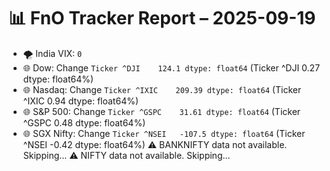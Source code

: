 # 📊 FnO Tracker Report – 2025-09-19
- 🌪️ India VIX: `0`
- 🌐 Dow: Change `Ticker
^DJI    124.1
dtype: float64` (Ticker
^DJI    0.27
dtype: float64%)
- 🌐 Nasdaq: Change `Ticker
^IXIC    209.39
dtype: float64` (Ticker
^IXIC    0.94
dtype: float64%)
- 🌐 S&P 500: Change `Ticker
^GSPC    31.61
dtype: float64` (Ticker
^GSPC    0.48
dtype: float64%)
- 🌐 SGX Nifty: Change `Ticker
^NSEI   -107.5
dtype: float64` (Ticker
^NSEI   -0.42
dtype: float64%)
⚠️ BANKNIFTY data not available. Skipping...
⚠️ NIFTY data not available. Skipping...